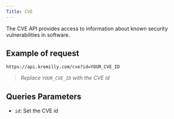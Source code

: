 ```yaml
---
Title: CVE
---
```

The CVE API provides access to information about known security vulnerabilities in software.

## Example of request

```shell
https://api.kremilly.com/cve?id=YOUR_CVE_ID
```
> *Replace `YOUR_CVE_ID` with the CVE id*

## Queries Parameters

* `id`: Set the CVE id
